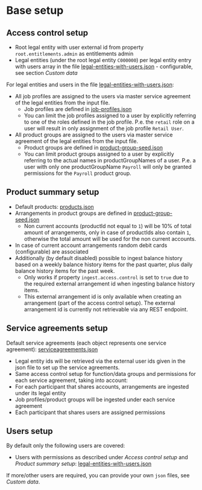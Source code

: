 # Base setup

## Access control setup
- Root legal entity with user external id from property `root.entitlements.admin` as entitlements admin
- Legal entities (under the root legal entity `C000000`) per legal entity entry with users array in the file [legal-entities-with-users.json](../src/main/resources/data/legal-entities-with-users.json) - configurable, see section *Custom data*

For legal entities and users in the file [legal-entities-with-users.json](../src/main/resources/data/legal-entities-with-users.json):
- All job profiles are assigned to the users via master service agreement of the legal entities from the input file.
    - Job profiles are defined in [job-profiles.json](../src/main/resources/data/job-profiles.json)
    - You can limit the job profiles assigned to a user by explicitly referring to one of the roles defined in the job profile. P.e. the `retail` role on a user will result in only assignment of the job profile `Retail User`.   
- All product groups are assigned to the users via master service agreement of the legal entities from the input file.
    - Product groups are defined in [product-group-seed.json](../src/main/resources/data/seed/product-group-seed.json)
    - You can limit product groups assigned to a user by explicitly referring to the actual names in productGroupNames of a user. P.e. a user with only one productGroupName `Payroll` will only be granted permissions for the `Payroll` product group.

## Product summary setup
- Default products: [products.json](../src/main/resources/data/products.json)
- Arrangements in product groups are defined in [product-group-seed.json](../src/main/resources/data/seed/product-group-seed.json)
    - Non current accounts (productId not equal to `1`) will be 10% of total amount of arrangements, only in case of productIds also contain `1`, otherwise the total amount will be used for the non current accounts.
- In case of current account arrangements random debit cards (configurable) are associated
- Additionally (by default disabled) possible to ingest balance history based on a weekly balance history items for the past quarter, plus daily balance history items for the past week.
    - Only works if property `ingest.access.control` is set to `true` due to the required external arrangement id when ingesting balance history items.
    - This external arrangement id is only available when creating an arrangement (part of the access control setup). The external arrangement id is currently not retrievable via any REST endpoint.

## Service agreements setup
Default service agreements (each object represents one service agreement): [serviceagreements.json](../src/main/resources/data/serviceagreements.json)
- Legal entity ids will be retrieved via the external user ids given in the json file to set up the service agreements.
- Same access control setup for function/data groups and permissions for each service agreement, taking into account:
- For each participant that shares accounts, arrangements are ingested under its legal entity
- Job profiles/product groups will be ingested under each service agreement
- Each participant that shares users are assigned permissions

## Users setup
By default only the following users are covered:
- Users with permissions as described under *Access control setup* and *Product summary setup*: [legal-entities-with-users.json](../src/main/resources/data/legal-entities-with-users.json)

If more/other users are required, you can provide your own `json` files, see *Custom data*.

